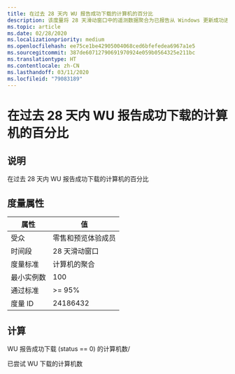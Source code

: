 ```yaml
---
title: 在过去 28 天内 WU 报告成功下载的计算机的百分比
description: 该度量将 28 天滑动窗口中的遥测数据聚合为已报告从 Windows 更新成功进行了下载的计算机数的比率
ms.topic: article
ms.date: 02/28/2020
ms.localizationpriority: medium
ms.openlocfilehash: ee75ce1be42905004068ced6bfefedea6967a1e5
ms.sourcegitcommit: 387de60712790691970924e059b0564325e211bc
ms.translationtype: HT
ms.contentlocale: zh-CN
ms.lasthandoff: 03/11/2020
ms.locfileid: "79083189"
---
```

# <a name="percent-of-machines-that-wu-reported-a-successful-download-within-the-last-28-days"></a>在过去 28 天内 WU 报告成功下载的计算机的百分比

## <a name="description"></a>说明

在过去 28 天内 WU 报告成功下载的计算机的百分比

## <a name="measure-attributes"></a>度量属性

|属性|值|
|----|----|
|受众 |零售和预览体验成员|
|时间段 |28 天滑动窗口|
|度量标准 |计算机的聚合|
|最小实例数 |100|
|通过标准 |>= 95%|
|度量 ID |24186432|

## <a name="calculation"></a>计算

WU 报告成功下载 (status == 0) 的计算机数/ 

已尝试 WU 下载的计算机数
